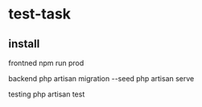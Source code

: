 # test-task

## install

frontned
npm run prod

backend
php artisan migration --seed
php artisan serve

testing
php artisan test
